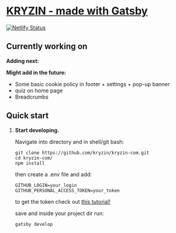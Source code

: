 # [KRYZIN - made with Gatsby](https://kryzin.netlify.app/)

[![Netlify Status](https://api.netlify.com/api/v1/badges/057db4e3-0b0b-4fa6-9ff0-df60a20f3780/deploy-status)](https://app.netlify.com/sites/kryzin/deploys)

## Currently working on

**Adding next:**

**Might add in the future:**

- Some basic cookie policy in footer + settings + pop-up banner
- quiz on home page
- Breadcrumbs

## Quick start

1. **Start developing.**

    Navigate into directory and in shell/git bash:

    ```shell
    git clone https://github.com/kryzin/kryzin-com.git
    cd kryzin-com/
    npm install
    ```

    then create a .env file and add:

    ```shell
    GITHUB_LOGIN=your_login
    GITHUB_PERSONAL_ACCESS_TOKEN=your_token
    ```

    to get the token check out [this tutorial!](https://catalyst.zoho.com/help/tutorials/githubbot/generate-access-token.html)

    save and inside your project dir run:

    ```shell
    gatsby develop
    ```
